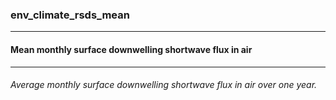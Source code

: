 ### env_climate_rsds_mean



------
#### Mean monthly surface downwelling shortwave flux in air



------
###### Average monthly surface downwelling shortwave flux in air over one year.
